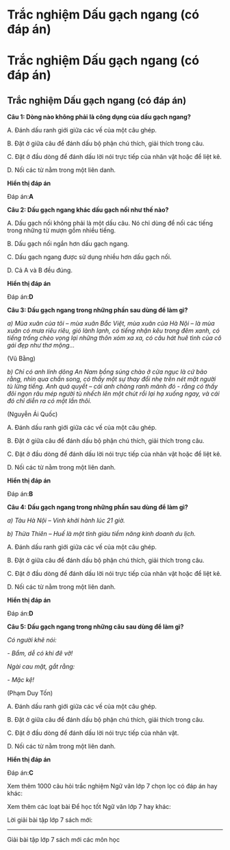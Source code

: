 # Trắc nghiệm Dấu gạch ngang (có đáp án)

# Trắc nghiệm Dấu gạch ngang (có đáp án)

## Trắc nghiệm Dấu gạch ngang (có đáp án)

**Câu 1: Dòng nào không phải là công dụng của dấu gạch ngang?**

A. Đánh dấu ranh giới giữa các vế của một câu ghép.

B. Đặt ở giữa câu để đánh dấu bộ phận chú thích, giải thích trong câu.

C. Đặt ở đầu dòng để đánh dấu lời nói trực tiếp của nhân vật hoặc để liệt kê.

D. Nối các từ nằm trong một liên danh.

**Hiển thị đáp án**

Đáp án:**A**

**Câu 2: Dấu gạch ngang khác dấu gạch nối như thế nào?**

A. Dấu gạch nối không phải là một dấu câu. Nó chỉ dùng để nối các tiếng trong những từ mượn gồm nhiều tiếng.

B. Dấu gạch nối ngắn hơn dấu gạch ngang. 

C. Dấu gạch ngang được sử dụng nhiều hơn dấu gạch nối.

D. Cả A và B đều đúng. 

**Hiển thị đáp án**

Đáp án:**D**

**Câu 3: Dấu gạch ngang trong những phần sau dùng để làm gì?**

_a) Mùa xuân của tôi – mùa xuân Bắc Việt, mùa xuân của Hà Nội – là mùa xuân có mưa riêu riêu, gió lành lạnh, có tiếng nhận kêu trong đêm xanh, có tiếng trống chèo vọng lại những thôn xóm xa xa, có câu hát huê tình của cô gái đẹp như thơ mộng…_

(Vũ Bằng)

_b) Chỉ có anh lính dõng An Nam bồng súng chào ở cửa ngục là cứ bảo rằng, nhìn qua chấn song, có thấy một sự thay đổi nhẹ trên nét mặt người tù lừng tiếng. Anh quả quyết – cái anh chàng ranh mãnh đó - rằng có thấy đôi ngọn râu mép người tù nhếch lên một chút rồi lại hạ xuống ngay, và cái đó chỉ diễn ra có một lần thôi._

(Nguyễn Ái Quốc)

A. Đánh dấu ranh giới giữa các vế của một câu ghép.

B. Đặt ở giữa câu để đánh dấu bộ phận chú thích, giải thích trong câu.

C. Đặt ở đầu dòng để đánh dấu lời nói trực tiếp của nhân vật hoặc để liệt kê.

D. Nối các từ nằm trong một liên danh.

**Hiển thị đáp án**

Đáp án:**B**

**Câu 4: Dấu gạch ngang trong những phần sau dùng để làm gì?**

_a) Tàu Hà Nội – Vinh khởi hành lúc 21 giờ._

_b) Thừa Thiên – Huế là một tỉnh giàu tiềm năng kinh doanh du lịch._

A. Đánh dấu ranh giới giữa các vế của một câu ghép.

B. Đặt ở giữa câu để đánh dấu bộ phận chú thích, giải thích trong câu.

C. Đặt ở đầu dòng để đánh dấu lời nói trực tiếp của nhân vật hoặc để liệt kê.

D. Nối các từ nằm trong một liên danh.

**Hiển thị đáp án**

Đáp án:**D**

**Câu 5: Dấu gạch ngang trong những câu sau dùng để làm gì?**

_Có người khẽ nói:_

_\- Bẩm, dễ có khi đê vỡ!_

_Ngài cau mặt, gắt rằng:_

_\- Mặc kệ!_

(Phạm Duy Tốn)

A. Đánh dấu ranh giới giữa các vế của một câu ghép.

B. Đặt ở giữa câu để đánh dấu bộ phận chú thích, giải thích trong câu.

C. Đặt ở đầu dòng để đánh dấu lời nói trực tiếp của nhân vật.

D. Nối các từ nằm trong một liên danh.

**Hiển thị đáp án**

Đáp án:**C**

Xem thêm 1000 câu hỏi trắc nghiệm Ngữ văn lớp 7 chọn lọc có đáp án hay khác:

Xem thêm các loạt bài Để học tốt Ngữ văn lớp 7 hay khác:

Lời giải bài tập lớp 7 sách mới:

* * *

Giải bài tập lớp 7 sách mới các môn học
